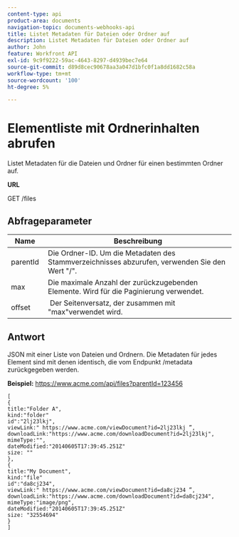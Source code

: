```yaml
---
content-type: api
product-area: documents
navigation-topic: documents-webhooks-api
title: Listet Metadaten für Dateien oder Ordner auf
description: Listet Metadaten für Dateien oder Ordner auf
author: John
feature: Workfront API
exl-id: 9c9f9222-59ac-4643-8297-d4939bec7e64
source-git-commit: d89d8cec90678aa3a047d1bfc0f1a8dd1682c58a
workflow-type: tm+mt
source-wordcount: '100'
ht-degree: 5%

---
```



# Elementliste mit Ordnerinhalten abrufen

Listet Metadaten für die Dateien und Ordner für einen bestimmten Ordner auf.

**URL**

GET /files

## Abfrageparameter

| Name  | Beschreibung |
|---|---|
| parentId  | Die Ordner-ID. Um die Metadaten des Stammverzeichnisses abzurufen, verwenden Sie den Wert &quot;/&quot;. |
| max  | Die maximale Anzahl der zurückzugebenden Elemente. Wird für die Paginierung verwendet. |
| offset  |  Der Seitenversatz, der zusammen mit &quot;max&quot;verwendet wird. |


## Antwort

JSON mit einer Liste von Dateien und Ordnern. Die Metadaten für jedes Element sind mit denen identisch, die vom Endpunkt /metadata zurückgegeben werden.

**Beispiel:** https://www.acme.com/api/files?parentId=123456

```
[ 
{
title:"Folder A",
kind:"folder"
id":"2lj23lkj",
viewLink:" https://www.acme.com/viewDocument?id=2lj23lkj ”,
downloadLink:"https://www.acme.com/downloadDocument?id=2lj23lkj",
mimeType:"",
dateModified:"2014­06­05T17:39:45.251Z"
size: ""
},
{
title:"My Document",
kind:"file"
id":"da8cj234",
viewLink:" https://www.acme.com/viewDocument?id=da8cj234 ”,
downloadLink:"https://www.acme.com/downloadDocument?id=da8cj234",
mimeType:"image/png",
dateModified:"2014­06­05T17:39:45.251Z"
size: "32554694"
}
]
```
